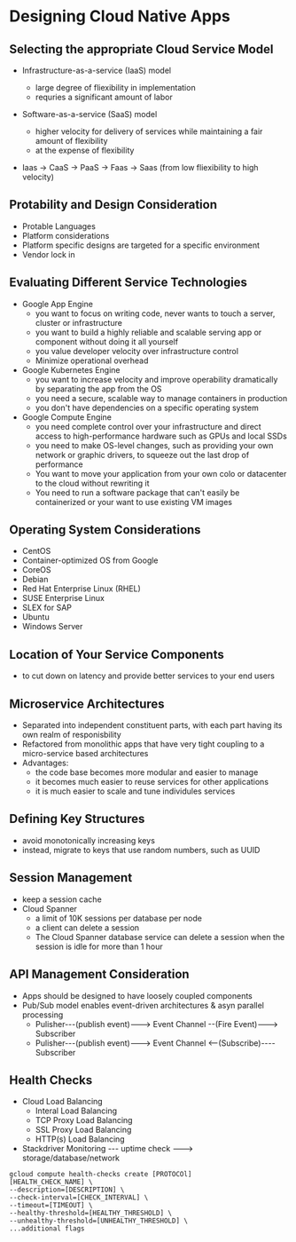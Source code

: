 # Designing Cloud Native Apps

## Selecting the appropriate Cloud Service Model

- Infrastructure-as-a-service (IaaS) model
    - large degree of fliexibility in implementation
    - requries a significant amount of labor

- Software-as-a-service (SaaS) model
    - higher velocity for delivery of services while maintaining a fair amount of flexibility
    - at the expense of flexibility 

- Iaas -> CaaS -> PaaS -> Faas -> Saas (from low fliexibility to high velocity)

## Protability and Design Consideration

- Protable Languages 
- Platform considerations
- Platform specific designs are targeted for a specific environment
- Vendor lock in

## Evaluating Different Service Technologies

- Google App Engine
    - you want to focus on writing code, never wants to touch a server, cluster or infrastructure 
    - you want to build a highly reliable and scalable serving app or component without doing it all yourself
    - you value developer velocity over infrastructure control
    - Minimize operational overhead
- Google Kubernetes Engine
    - you want to increase velocity and improve operability dramatically by separating the app from the OS
    - you need a secure, scalable way to manage containers in production
    - you don't have dependencies on a specific operating system
- Google Compute Engine 
    - you need complete control over your infrastructure and direct access to high-performance hardware such as GPUs and local SSDs
    - you need to make OS-level changes, such as providing your own network or graphic drivers, to squeeze out the last drop of performance
    - You want to move your application from your own colo or datacenter to the cloud without rewriting it
    - You need to run a software package that can't easily be containerized or your want to use existing VM images

## Operating System Considerations

- CentOS
- Container-optimized OS from Google
- CoreOS
- Debian
- Red Hat Enterprise Linux (RHEL)
- SUSE Enterprise Linux
- SLEX for SAP
- Ubuntu
- Windows Server

## Location of Your Service Components

- to cut down on latency and provide better services to your end users

## Microservice Architectures

- Separated into independent constituent parts, with each part having its own realm of responisbility
- Refactored from monolithic apps that have very tight coupling to a micro-service based architectures
- Advantages:
    - the code base becomes more modular and easier to manage
    - it becomes much easier to reuse services for other applications
    - it is much easier to scale and tune individules services

## Defining Key Structures

- avoid monotonically increasing keys
- instead, migrate to keys that use random numbers, such as UUID

## Session Management

- keep a session cache 
- Cloud Spanner
    - a limit of 10K sessions per database per node
    - a client can delete a session
    - The Cloud Spanner database service can delete a session when the session is idle for more than 1 hour


## API Management Consideration

- Apps should be designed to have loosely coupled components
- Pub/Sub model enables event-driven architectures & asyn parallel processing 
    - Pulisher---(publish event)---> Event Channel --(Fire Event)---> Subscriber
    - Pulisher---(publish event)---> Event Channel <--(Subscribe)---- Subscriber

## Health Checks

- Cloud Load Balancing
    - Interal Load Balancing
    - TCP Proxy Load Balancing
    - SSL Proxy Load Balancing
    - HTTP(s) Load Balancing
- Stackdriver Monitoring --- uptime check ---> storage/database/network

```
gcloud compute health-checks create [PROTOCOl]
[HEALTH_CHECK_NAME] \
--description=[DESCRIPTION] \
--check-interval=[CHECK_INTERVAL] \
--timeout=[TIMEOUT] \
--healthy-threshold=[HEALTHY_THRESHOLD] \
--unhealthy-threshold=[UNHEALTHY_THRESHOLD] \
...additional flags
```

